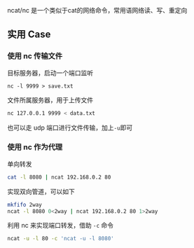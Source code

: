 ncat/nc 是一个类似于cat的网络命令，常用语网络读、写、重定向

## 实用 Case

### 使用 nc 传输文件

目标服务器，启动一个端口监听

```
nc -l 9999 > save.txt
```

文件所属服务器，用于上传文件

```bash
nc 127.0.0.1 9999 < data.txt
```

也可以走 udp 端口进行文件传输，加上`-u`即可

### 使用 nc 作为代理

单向转发

```bash
cat -l 8080 | ncat 192.168.0.2 80
```

实现双向管道，可以如下

```bash
mkfifo 2way
ncat -l 8080 0<2way | ncat 192.168.0.2 80 1>2way
```

利用 nc 来实现端口转发，借助 `-c` 命令

```bash
ncat -u -l 80 -c 'ncat -u -l 8080'
```

